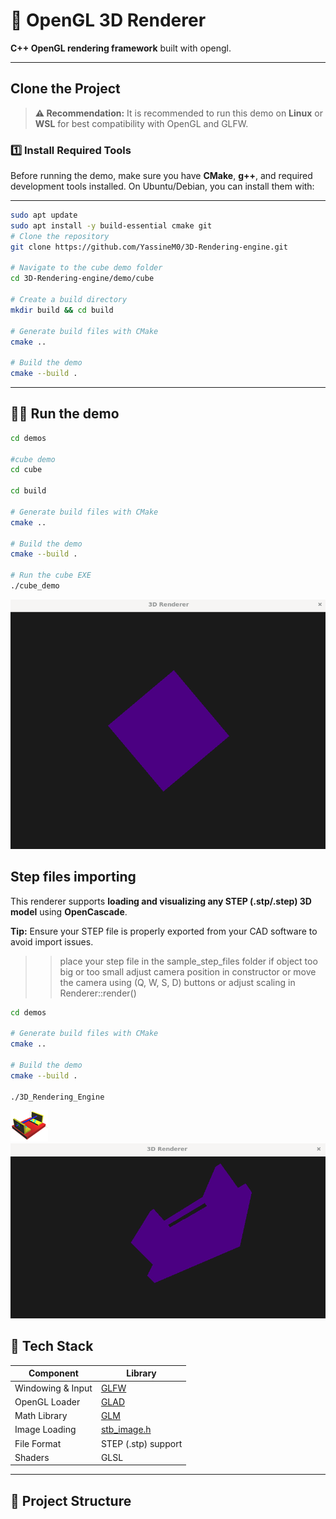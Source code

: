# 🧭 OpenGL 3D Renderer 

**C++ OpenGL rendering framework** built with opengl.

---

## Clone the Project

> **⚠️ Recommendation:** It is recommended to run this demo on **Linux** or **WSL** for best compatibility with OpenGL and GLFW.

### 1️⃣ Install Required Tools

Before running the demo, make sure you have **CMake**, **g++**, and required development tools installed. On Ubuntu/Debian, you can install them with:

---

```bash
sudo apt update
sudo apt install -y build-essential cmake git
# Clone the repository
git clone https://github.com/YassineM0/3D-Rendering-engine.git

# Navigate to the cube demo folder
cd 3D-Rendering-engine/demo/cube

# Create a build directory
mkdir build && cd build

# Generate build files with CMake
cmake ..

# Build the demo
cmake --build .

```

---

## 🏃‍♂️ Run the demo

```bash
cd demos

#cube demo
cd cube

cd build

# Generate build files with CMake
cmake ..

# Build the demo
cmake --build .

# Run the cube EXE
./cube_demo


```

![Cube Demo Screenshot](assets/cube_demo.png)

## Step files importing

This renderer supports **loading and visualizing any STEP (.stp/.step) 3D model** using **OpenCascade**.  

**Tip:** Ensure your STEP file is properly exported from your CAD software to avoid import issues.
>> place your step file in the sample_step_files folder
>> if object too big or too small adjust camera position in constructor or move the camera using (Q, W, S, D) buttons or adjust scaling in Renderer::render()

```bash
cd demos

# Generate build files with CMake
cmake ..

# Build the demo
cmake --build .

./3D_Rendering_Engine

```

![step Demo Screenshot](assets/as1-ac-214-sm.png)
![step Demo Screenshot](assets/step_demo.png)


## 🧰 Tech Stack

| Component | Library |
|------------|----------|
| Windowing & Input | [GLFW](https://www.glfw.org/) |
| OpenGL Loader | [GLAD](https://glad.dav1d.de/) |
| Math Library | [GLM](https://github.com/g-truc/glm) |
| Image Loading | [stb_image.h](https://github.com/nothings/stb) |
| File Format | STEP (.stp) support |
| Shaders | GLSL |

---

## 🧠 Project Structure


